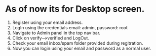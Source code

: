 # As of now its for Desktop screen.
1) Register using your email address.
2) LogIn using the credentials email: admin, password: root
3) Navigate to Admin panel in the top nav bar.
4) Click on verify-->verified and LogOut.
5) Check your email inbox/spam folder provided during regitration.
6) Now you can login using your email and password as a normal user.
